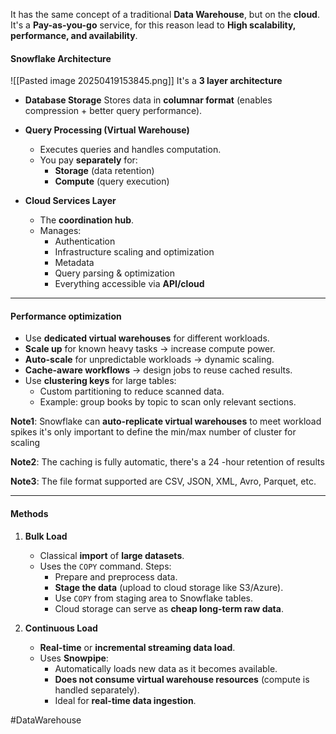 It has the same concept of a traditional **Data Warehouse**, but on the **cloud**.
It's a **Pay-as-you-go** service, for this reason lead to **High scalability, performance, and availability**.

#### Snowflake **Architecture**
![[Pasted image 20250419153845.png]]
It's a **3 layer architecture**
- **Database Storage**
     Stores data in **columnar format** (enables compression + better query performance).

- **Query Processing (Virtual Warehouse)**
    - Executes queries and handles computation.
    - You pay **separately** for:
        - **Storage** (data retention)
        - **Compute** (query execution)

- **Cloud Services Layer**
    - The **coordination hub**.
    - Manages:
        - Authentication
        - Infrastructure scaling and optimization
        - Metadata
        - Query parsing & optimization
        - Everything accessible via **API/cloud**

---
#### Performance optimization 

- Use **dedicated virtual warehouses** for different workloads.
- **Scale up** for known heavy tasks → increase compute power.
- **Auto-scale** for unpredictable workloads → dynamic scaling.
- **Cache-aware workflows** → design jobs to reuse cached results.
- Use **clustering keys** for large tables:
    - Custom partitioning to reduce scanned data.
    - Example: group books by topic to scan only relevant sections.

**Note1**: Snowflake can **auto-replicate virtual warehouses** to meet workload spikes
	it's only important to define the min/max number of cluster for scaling

**Note2**: The caching is fully automatic, there's a 24 -hour retention of results

**Note3**: The file format supported are CSV, JSON, XML, Avro, Parquet, etc.

---
#### Methods

1. **Bulk Load**
    - Classical **import** of **large datasets**.
    - Uses the `COPY` command.
      Steps:
        - Prepare and preprocess data.
        - **Stage the data** (upload to cloud storage like S3/Azure).
        - Use `COPY` from staging area to Snowflake tables.
        - Cloud storage can serve as **cheap long-term raw data**.

2. **Continuous Load**
	- **Real-time** or **incremental streaming data load**.
	- Uses **Snowpipe**:
	    - Automatically loads new data as it becomes available.   
	    - **Does not consume virtual warehouse resources** (compute is handled separately).
	    - Ideal for **real-time data ingestion**.

#DataWarehouse 